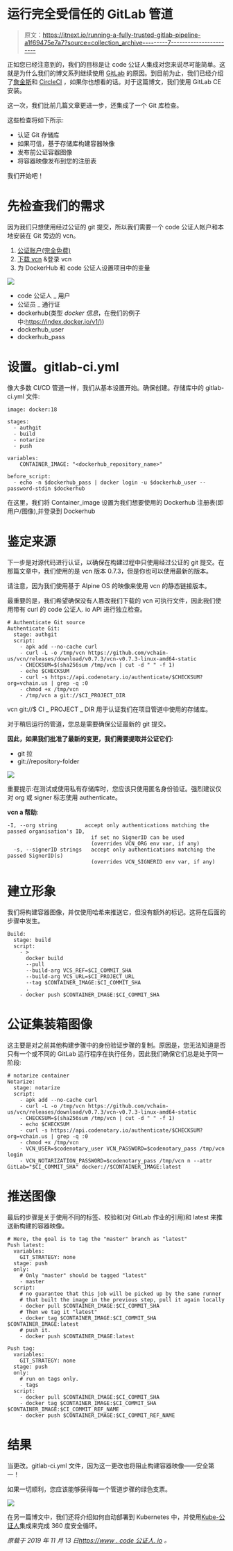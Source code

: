 # 运行完全受信任的 GitLab 管道

> 原文：<https://itnext.io/running-a-fully-trusted-gitlab-pipeline-a1f69475e7a7?source=collection_archive---------7----------------------->

正如您已经注意到的，我们的目标是让 code 公证人集成对您来说尽可能简单。这就是为什么我们的博文系列继续使用 [GitLab](http://www.gitlab.com/) 的原因。到目前为止，我们已经介绍了[詹金斯](https://www.codenotary.io/securing-your-azure-devops-ecosystem-jenkins-and-kubernetes-aks-using-codenotary-part-1/)和 [CircleCI](https://www.codenotary.io/validated-builds-using-circleci-ci-cd/) ，如果你也想看的话。对于这篇博文，我们使用 GitLab CE 安装。

这一次，我们比前几篇文章更进一步，还集成了一个 Git 库检查。

这些检查将如下所示:

*   认证 Git 存储库
*   如果可信，基于存储库构建容器映像
*   发布前公证容器图像
*   将容器映像发布到您的注册表

我们开始吧！

# 先检查我们的需求

因为我们只想使用经过公证的 git 提交，所以我们需要一个 code 公证人帐户和本地安装在 Git 旁边的 vcn。

1.  [公证账户(完全免费)](https://dashboard.codenotary.io/auth/signup)
2.  [下载 vcn](https://github.com/vchain-us/vcn/releases/latest) &登录 vcn
3.  为 DockerHub 和 code 公证人设置项目中的变量

![](img/1c53fbb2d57ee3cd2927d12182458a52.png)

*   code 公证人 _ 用户
*   公证员 _ 通行证
*   dockerhub(类型 *docker 信息*，在我们的例子中:[https://index.docker.io/v1/)](https://index.docker.io/v1/))
*   dockerhub_user
*   dockerhub_pass

# 设置。gitlab-ci.yml

像大多数 CI/CD 管道一样，我们从基本设置开始。确保创建。存储库中的 gitlab-ci.yml 文件:

```
image: docker:18

stages:
  - authgit
  - build
  - notarize
  - push

variables:
    CONTAINER_IMAGE: "<dockerhub_repository_name>"

before_script:
  - echo -n $dockerhub_pass | docker login -u $dockerhub_user --password-stdin $dockerhub
```

在这里，我们将 Container_image 设置为我们想要使用的 Dockerhub 注册表(即用户/图像),并登录到 Dockerhub

# 鉴定来源

下一步是对源代码进行认证，以确保在构建过程中只使用经过公证的 git 提交。在那篇文章中，我们使用的是 vcn 版本 0.7.3，但是你也可以使用最新的版本。

请注意，因为我们使用基于 Alpine OS 的映像来使用 vcn 的静态链接版本。

最重要的是，我们希望确保没有人篡改我们下载的 vcn 可执行文件，因此我们使用带有 curl 的 code 公证人. io API 进行独立检查。

```
# Authenticate Git source
Authenticate Git:
  stage: authgit
  script:
    - apk add --no-cache curl
    - curl -L -o /tmp/vcn https://github.com/vchain-us/vcn/releases/download/v0.7.3/vcn-v0.7.3-linux-amd64-static
    - CHECKSUM=$(sha256sum /tmp/vcn | cut -d " " -f 1)
    - echo $CHECKSUM
    - curl -s https://api.codenotary.io/authenticate/$CHECKSUM?org=vchain.us | grep -q :0
    - chmod +x /tmp/vcn
    - /tmp/vcn a git://$CI_PROJECT_DIR
```

vcn git://$ CI _ PROJECT _ DIR 用于认证我们在项目管道中使用的存储库。

对于稍后运行的管道，您总是需要确保公证最新的 git 提交。

**因此，如果我们批准了最新的变更，我们需要提取并公证它们:**

*   git 拉
*   git://repository-folder

![](img/a4a83aba8a9db6c6c2090635b5e6ce75.png)

重要提示:在测试或使用私有存储库时，您应该只使用匿名身份验证。强烈建议仅对 org 或 signer 标志使用 authenticate。

**vcn a 帮助**:

```
-I, --org string         accept only authentications matching the passed organisation's ID,
                           if set no SignerID can be used
                           (overrides VCN_ORG env var, if any)
  -s, --signerID strings   accept only authentications matching the passed SignerID(s)
                           (overrides VCN_SIGNERID env var, if any)
```

# 建立形象

我们将构建容器图像，并仅使用哈希来推送它，但没有额外的标记。这将在后面的步骤中发生。

```
Build:
  stage: build
  script:
    - >
      docker build
      --pull
      --build-arg VCS_REF=$CI_COMMIT_SHA
      --build-arg VCS_URL=$CI_PROJECT_URL
      --tag $CONTAINER_IMAGE:$CI_COMMIT_SHA
      .
    - docker push $CONTAINER_IMAGE:$CI_COMMIT_SHA
```

# 公证集装箱图像

这主要是对之前其他构建步骤中的身份验证步骤的复制。原因是，您无法知道是否只有一个或不同的 GitLab 运行程序在执行任务，因此我们确保它们总是处于同一阶段:

```
# notarize container
Notarize:
  stage: notarize
  script:
    - apk add --no-cache curl
    - curl -L -o /tmp/vcn https://github.com/vchain-us/vcn/releases/download/v0.7.3/vcn-v0.7.3-linux-amd64-static
    - CHECKSUM=$(sha256sum /tmp/vcn | cut -d " " -f 1)
    - echo $CHECKSUM
    - curl -s https://api.codenotary.io/authenticate/$CHECKSUM?org=vchain.us | grep -q :0
    - chmod +x /tmp/vcn
    - VCN_USER=$codenotary_user VCN_PASSWORD=$codenotary_pass /tmp/vcn login
    - VCN_NOTARIZATION_PASSWORD=$codenotary_pass /tmp/vcn n --attr GitLab="$CI_COMMIT_SHA" docker://$CONTAINER_IMAGE:latest
```

# 推送图像

最后的步骤是关于使用不同的标签、校验和(对 GitLab 作业的引用)和 latest 来推送新构建的容器映像。

```
# Here, the goal is to tag the "master" branch as "latest"
Push latest:
  variables:
    GIT_STRATEGY: none
  stage: push
  only:
    # Only "master" should be tagged "latest"
    - master
  script:
    # no guarantee that this job will be picked up by the same runner 
    # that built the image in the previous step, pull it again locally
    - docker pull $CONTAINER_IMAGE:$CI_COMMIT_SHA
    # Then we tag it "latest"
    - docker tag $CONTAINER_IMAGE:$CI_COMMIT_SHA $CONTAINER_IMAGE:latest
    # push it.
    - docker push $CONTAINER_IMAGE:latest

Push tag:
  variables:
    GIT_STRATEGY: none
  stage: push
  only:
    # run on tags only.
    - tags
  script:
    - docker pull $CONTAINER_IMAGE:$CI_COMMIT_SHA
    - docker tag $CONTAINER_IMAGE:$CI_COMMIT_SHA $CONTAINER_IMAGE:$CI_COMMIT_REF_NAME
    - docker push $CONTAINER_IMAGE:$CI_COMMIT_REF_NAME
```

# 结果

当更改。gitlab-ci.yml 文件，因为这一更改也将阻止构建容器映像——安全第一！

如果一切顺利，您应该能够获得每一个管道步骤的绿色支票。

![](img/e20ffb5133cfb0863ba5202afbcb1138.png)

在另一篇博文中，我们还将介绍如何自动部署到 Kubernetes 中，并使用[Kube-公证人](https://github.com/vchain-us/kube-notary)集成来完成 360 度安全循环。

*原载于 2019 年 11 月 13 日*[*https://www . code 公证人. io*](https://www.codenotary.io/fully-trusted-gitlab-pipeline/) *。*